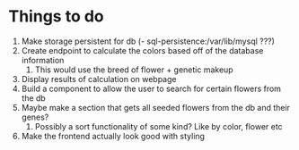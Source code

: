 # Things to do

1. Make storage persistent for db (- sql-persistence:/var/lib/mysql ???)
2. Create endpoint to calculate the colors based off of the database information
   1. This would use the breed of flower + genetic makeup
3. Display results of calculation on webpage
4. Build a component to allow the user to search for certain flowers from the db
5. Maybe make a section that gets all seeded flowers from the db and their genes?
   1. Possibly a sort functionality of some kind? Like by color, flower etc
6. Make the frontend actually look good with styling
